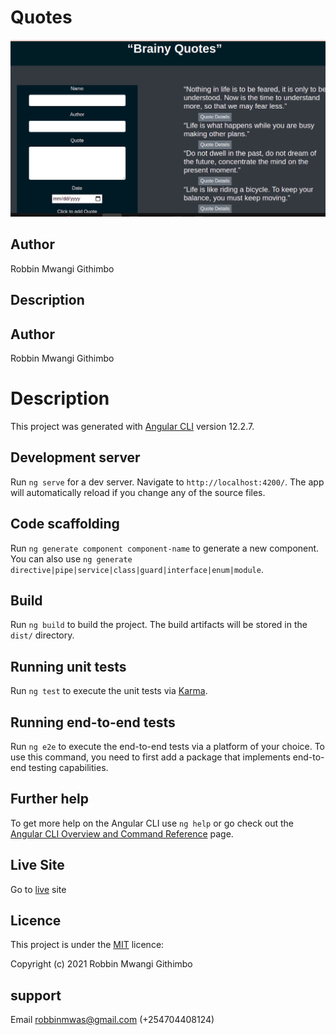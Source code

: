# Quotes

![Best-Quotes!](./src/assets/webpage.png)

## Author
Robbin Mwangi Githimbo

## Description

## Author
Robbin Mwangi Githimbo

# Description

This project was generated with [Angular CLI](https://github.com/angular/angular-cli) version 12.2.7.

## Development server

Run `ng serve` for a dev server. Navigate to `http://localhost:4200/`. The app will automatically reload if you change any of the source files.

## Code scaffolding

Run `ng generate component component-name` to generate a new component. You can also use `ng generate directive|pipe|service|class|guard|interface|enum|module`.

## Build

Run `ng build` to build the project. The build artifacts will be stored in the `dist/` directory.

## Running unit tests

Run `ng test` to execute the unit tests via [Karma](https://karma-runner.github.io).

## Running end-to-end tests

Run `ng e2e` to execute the end-to-end tests via a platform of your choice. To use this command, you need to first add a package that implements end-to-end testing capabilities.

## Further help

To get more help on the Angular CLI use `ng help` or go check out the [Angular CLI Overview and Command Reference](https://angular.io/cli) page.

## Live Site
Go to  [live](robbingit.github.io/best-quotes/) site

## Licence
This project is under the  [MIT](LICENSE) licence:<br>

Copyright (c) 2021 Robbin Mwangi Githimbo

## support
Email robbinmwas@gmail.com (+254704408124)
